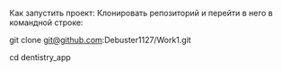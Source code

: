 Как запустить проект:
Клонировать репозиторий и перейти в него в командной строке:

git clone git@github.com:Debuster1127/Work1.git

cd dentistry_app
